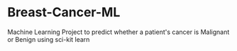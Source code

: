 # Breast-Cancer-ML
Machine Learning Project to predict whether a patient's cancer is Malignant or Benign using sci-kit learn
